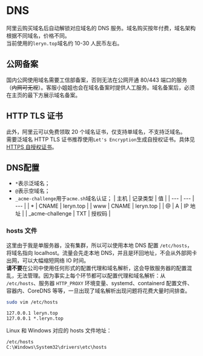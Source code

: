 
# DNS
阿里云购买域名后自动解锁对应域名的 DNS 服务。域名购买按年付费，域名架构根据不同域名，价格不同。<br />当前使用的`leryn.top`域名约 10-30 人民币左右。

## 公网备案
国内公网使用域名需要工信部备案，否则无法在公网开通 80/443 端口的服务（~~内网可无视~~）。客服小姐姐也会在域名备案时提供人工服务。域名备案后，必须在主页的最下方展示域名备案。

## HTTP TLS 证书
此外，阿里云可以免费领取 20 个域名证书，仅支持单域名，不支持泛域名。<br />需要泛域名 HTTP TLS 证书推荐使用`Let's Encryption`生成自授权证书。具体见 [HTTPS 自授权证书](https://www.yuque.com/leryn/wiki/https)。

## DNS配置

- `*`表示泛域名；
- `@`表示空域名；
- `_acme-challenge`用于`acme.sh`域名认证；
| 主机 | 记录类型 | 值 |
| --- | --- | --- |
| * | CNAME | leryn.top |
| www | CNAME | leryn.top |
| @ | A | IP 地址 |
| _acme-challenge | TXT | 授权码 |


### hosts 文件
这里由于我是单服务器，没有集群，所以可以使用本地 DNS 配置 `/etc/hosts`，将域名指向 localhost。流量会先走本地 DNS，并且是环回地址，不会从外部网卡出网，可以大幅缩短网络 IO 时间。<br />**请不要**在公司中使用任何形式的配置代理和域名解析，这会导致服务器的配置混乱，无法管理。因为事实上每个环节都可以配置代理和域名解析：从 `/etc/hosts`、服务器 `HTTP_PROXY` 环境变量、systemd、containerd 配置文件、容器内、CoreDNS 等等，一旦出现了域名解析出现问题将花费大量时间排查。
```bash
sudo vim /etc/hosts
```
```
127.0.0.1 leryn.top
127.0.0.1 *.leryn.top
```
Linux 和 Windows 对应的 hosts 文件地址：
```
/etc/hosts
C:\Windows\System32\drivers\etc\hosts
```

